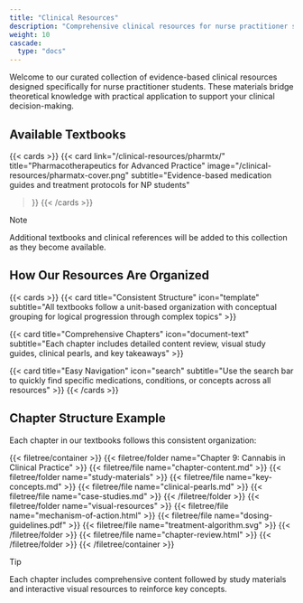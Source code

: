 ```yaml
---
title: "Clinical Resources"
description: "Comprehensive clinical resources for nurse practitioner students"
weight: 10
cascade:
  type: "docs"
---
```


Welcome to our curated collection of evidence-based clinical resources designed specifically for nurse practitioner students. These materials bridge theoretical knowledge with practical application to support your clinical decision-making.

## Available Textbooks

{{< cards >}}
  {{< card 
      link="/clinical-resources/pharmtx/" 
      title="Pharmacotherapeutics for Advanced Practice" 
      image="/clinical-resources/pharmatx-cover.png" 
      subtitle="Evidence-based medication guides and treatment protocols for NP students"
  >}}
{{< /cards >}}

> [!NOTE]
> Additional textbooks and clinical references will be added to this collection as they become available.

## How Our Resources Are Organized

{{< cards >}}
  {{< card title="Consistent Structure" icon="template" subtitle="All textbooks follow a unit-based organization with conceptual grouping for logical progression through complex topics" >}}
  
  {{< card title="Comprehensive Chapters" icon="document-text" subtitle="Each chapter includes detailed content review, visual study guides, clinical pearls, and key takeaways" >}}
  
  {{< card title="Easy Navigation" icon="search" subtitle="Use the search bar to quickly find specific medications, conditions, or concepts across all resources" >}}
{{< /cards >}}

## Chapter Structure Example

Each chapter in our textbooks follows this consistent organization:

{{< filetree/container >}}
  {{< filetree/folder name="Chapter 9: Cannabis in Clinical Practice" >}}
    {{< filetree/file name="chapter-content.md" >}}
    {{< filetree/folder name="study-materials" >}}
      {{< filetree/file name="key-concepts.md" >}}
      {{< filetree/file name="clinical-pearls.md" >}}
      {{< filetree/file name="case-studies.md" >}}
    {{< /filetree/folder >}}
    {{< filetree/folder name="visual-resources" >}}
      {{< filetree/file name="mechanism-of-action.html" >}}
      {{< filetree/file name="dosing-guidelines.pdf" >}}
      {{< filetree/file name="treatment-algorithm.svg" >}}
    {{< /filetree/folder >}}
    {{< filetree/file name="chapter-review.html" >}}
  {{< /filetree/folder >}}
{{< /filetree/container >}}

> [!TIP]
> Each chapter includes comprehensive content followed by study materials and interactive visual resources to reinforce key concepts.
